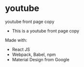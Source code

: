 # youtube
youtube front page copy

- This is a youtube front page copy

Made with:

- React JS
- Webpack, Babel, npm
- Material Design from Google

